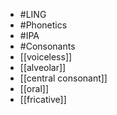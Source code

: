 - #LING
- #Phonetics
- #IPA
- #Consonants
- [[voiceless]]
- [[alveolar]]
- [[central consonant]]
- [[oral]]
- [[fricative]]